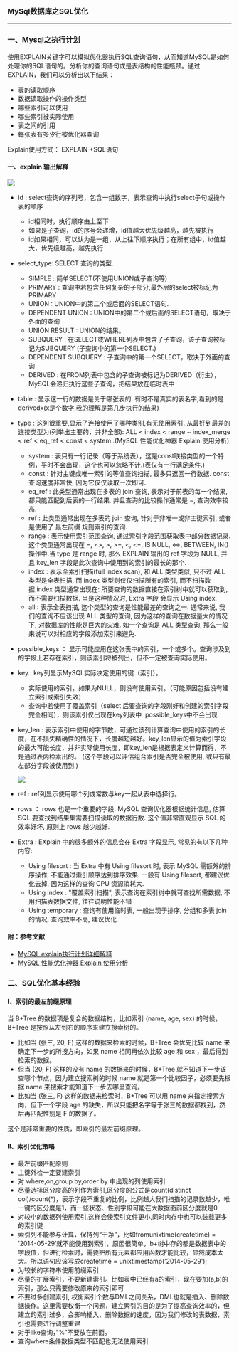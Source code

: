 ### MySql数据库之SQL优化 ###
***


### 一、Mysql之执行计划 ###

使用EXPLAIN关键字可以模拟优化器执行SQL查询语句，从而知道MySQL是如何处理你的SQL语句的。分析你的查询语句或是表结构的性能瓶颈。通过EXPLAIN，我们可以分析出以下结果：


- 表的读取顺序
- 数据读取操作的操作类型
- 哪些索引可以使用
- 哪些索引被实际使用
- 表之间的引用
- 每张表有多少行被优化器查询


Explain使用方式： EXPLAIN +SQL语句

#### 一、explain 输出解释 ####

![](https://i.imgur.com/eXjRDek.png)



- id : select查询的序列号，包含一组数字，表示查询中执行select子句或操作表的顺序
	-  id相同时，执行顺序由上至下
	-  如果是子查询，id的序号会递增，id值越大优先级越高，越先被执行
	-  id如果相同，可以认为是一组，从上往下顺序执行；在所有组中，id值越大，优先级越高，越先执行




- select_type: SELECT 查询的类型.
	-  SIMPLE : 简单SELECT(不使用UNION或子查询等)
	-  PRIMARY : 查询中若包含任何复杂的子部分,最外层的select被标记为PRIMARY
	-  UNION : UNION中的第二个或后面的SELECT语句.
	-  DEPENDENT UNION : UNION中的第二个或后面的SELECT语句，取决于外面的查询
	-  UNION RESULT : UNION的结果。
	-  SUBQUERY : 在SELECT或WHERE列表中包含了子查询，该子查询被标记为SUBQUERY (子查询中的第一个SELECT.)
	-  DEPENDENT SUBQUERY : 子查询中的第一个SELECT，取决于外面的查询
	-  DERIVED : 在FROM列表中包含的子查询被标记为DERIVED（衍生），MySQL会递归执行这些子查询，把结果放在临时表中



- table : 显示这一行的数据是关于哪张表的. 有时不是真实的表名字,看到的是derivedx(x是个数字,我的理解是第几步执行的结果)


- type : 这列很重要,显示了连接使用了哪种类别,有无使用索引. 从最好到最差的连接类型为(列举出主要的，并非全部): ALL < index < range ~ index_merge < ref < eq_ref < const < system .(MySQL 性能优化神器 Explain 使用分析)
	- system : 表只有一行记录（等于系统表），这是const联接类型的一个特例，平时不会出现，这个也可以忽略不计.(表仅有一行满足条件.)
	- const : 针对主键或唯一索引的等值查询扫描, 最多只返回一行数据. const 查询速度非常快, 因为它仅仅读取一次即可.
	- eq_ref : 此类型通常出现在多表的 join 查询, 表示对于前表的每一个结果, 都只能匹配到后表的一行结果. 并且查询的比较操作通常是 =, 查询效率较高. 
	- ref : 此类型通常出现在多表的 join 查询, 针对于非唯一或非主键索引, 或者是使用了 最左前缀 规则索引的查询. 
	- range : 表示使用索引范围查询, 通过索引字段范围获取表中部分数据记录. 这个类型通常出现在 =, <>, >, >=, <, <=, IS NULL, <=>, BETWEEN, IN() 操作中.当 type 是 range 时, 那么 EXPLAIN 输出的 ref 字段为 NULL, 并且 key_len 字段是此次查询中使用到的索引的最长的那个.
	- index : 表示全索引扫描(full index scan), 和 ALL 类型类似, 只不过 ALL 类型是全表扫描, 而 index 类型则仅仅扫描所有的索引, 而不扫描数据.index 类型通常出现在: 所要查询的数据直接在索引树中就可以获取到, 而不需要扫描数据. 当是这种情况时, Extra 字段 会显示 Using index.
	- all : 表示全表扫描, 这个类型的查询是性能最差的查询之一. 通常来说, 我们的查询不应该出现 ALL 类型的查询, 因为这样的查询在数据量大的情况下, 对数据库的性能是巨大的灾难. 如一个查询是 ALL 类型查询, 那么一般来说可以对相应的字段添加索引来避免.




- possible_keys ： 显示可能应用在这张表中的索引，一个或多个。查询涉及到的字段上若存在索引，则该索引将被列出，但不一定被查询实际使用。


- key : key列显示MySQL实际决定使用的键（索引）。
	- 实际使用的索引，如果为NULL，则没有使用索引。（可能原因包括没有建立索引或索引失效）
	- 查询中若使用了覆盖索引（select 后要查询的字段刚好和创建的索引字段完全相同），则该索引仅出现在key列表中 ,possible_keys中不会出现



- key_len : 表示索引中使用的字节数，可通过该列计算查询中使用的索引的长度，在不损失精确性的情况下，长度越短越好。key_len显示的值为索引字段的最大可能长度，并非实际使用长度，即key_len是根据表定义计算而得，不是通过表内检索出的。 (这个字段可以评估组合索引是否完全被使用, 或只有最左部分字段被使用到.)

	![](https://i.imgur.com/h6H0Te5.png)

- ref : ref列显示使用哪个列或常数与key一起从表中选择行。


- rows ： rows 也是一个重要的字段. MySQL 查询优化器根据统计信息, 估算 SQL 要查找到结果集需要扫描读取的数据行数.
这个值非常直观显示 SQL 的效率好坏, 原则上 rows 越少越好.


- Extra : EXplain 中的很多额外的信息会在 Extra 字段显示, 常见的有以下几种内容:
	- Using filesort : 当 Extra 中有 Using filesort 时, 表示 MySQL 需额外的排序操作, 不能通过索引顺序达到排序效果. 一般有 Using filesort, 都建议优化去掉, 因为这样的查询 CPU 资源消耗大.
	- Using index : "覆盖索引扫描", 表示查询在索引树中就可查找所需数据, 不用扫描表数据文件, 往往说明性能不错
	- Using temporary : 查询有使用临时表, 一般出现于排序, 分组和多表 join 的情况, 查询效率不高, 建议优化.















#### 附：参考文献 ####

- [MySQL explain执行计划详细解释](http://www.jfox.info/2017/mysql-explain%E6%89%A7%E8%A1%8C%E8%AE%A1%E5%88%92%E8%AF%A6%E7%BB%86%E8%A7%A3%E9%87%8A.html)
- [MySQL 性能优化神器 Explain 使用分析](https://segmentfault.com/a/1190000008131735)







### 二、SQL优化基本经验 ###


#### I、索引的最左前缀原理 ####


当 B+Tree 的数据项是复合的数据结构，比如索引 (name, age, sex) 的时候，B+Tree 是按照从左到右的顺序来建立搜索树的。



- 比如当 (张三, 20, F) 这样的数据来检索的时候，B+Tree 会优先比较 name 来确定下一步的所搜方向，如果 name 相同再依次比较 age 和 sex ，最后得到检索的数据。
- 但当 (20, F) 这样的没有 name 的数据来的时候，B+Tree 就不知道下一步该查哪个节点，因为建立搜索树的时候 name 就是第一个比较因子，必须要先根据 name 来搜索才能知道下一步去哪里查询。
- 比如当 (张三, F) 这样的数据来检索时，B+Tree 可以用 name 来指定搜索方向，但下一个字段 age 的缺失，所以只能把名字等于张三的数据都找到，然后再匹配性别是 F 的数据了。

这个是非常重要的性质，即索引的最左前缀原理。




#### II、索引优化策略 ####




- 最左前缀匹配原则
- 主键外检一定要建索引
- 对 where,on,group by,order by 中出现的列使用索引
- 尽量选择区分度高的列作为索引,区分度的公式是count(distinct col)/count(*)，表示字段不重复的比例，比例越大我们扫描的记录数越少，唯一键的区分度是1，而一些状态、性别字段可能在大数据面前区分度就是0
- 对较小的数据列使用索引,这样会使索引文件更小,同时内存中也可以装载更多的索引键
- 索引列不能参与计算，保持列“干净”，比如fromunixtime(createtime) = ’2014-05-29’就不能使用到索引，原因很简单，b+树中存的都是数据表中的字段值，但进行检索时，需要把所有元素都应用函数才能比较，显然成本太大。所以语句应该写成createtime = unixtimestamp(’2014-05-29’);
- 为较长的字符串使用前缀索引
- 尽量的扩展索引，不要新建索引。比如表中已经有a的索引，现在要加(a,b)的索引，那么只需要修改原来的索引即可
- 不要过多创建索引, 权衡索引个数与DML之间关系，DML也就是插入、删除数据操作。这里需要权衡一个问题，建立索引的目的是为了提高查询效率的，但建立的索引过多，会影响插入、删除数据的速度，因为我们修改的表数据，索引也需要进行调整重建
- 对于like查询，”%”不要放在前面。
- 查询where条件数据类型不匹配也无法使用索引




















































































































